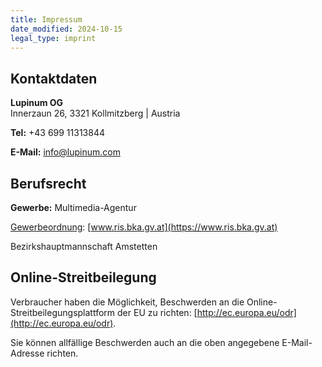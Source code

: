 ```yaml
---
title: Impressum
date_modified: 2024-10-15
legal_type: imprint
---
```



## Kontaktdaten
**Lupinum OG**  
Innerzaun 26, 3321 Kollmitzberg | Austria

**Tel:** +43 699 11313844

**E-Mail:** info@lupinum.com

## Berufsrecht
**Gewerbe:** Multimedia-Agentur

[Gewerbeordnung](https://www.ris.bka.gv.at/GeltendeFassung.wxe?Abfrage=Bundesnormen&Gesetzesnummer=10007517): [www.ris.bka.gv.at](https://www.ris.bka.gv.at)

Bezirkshauptmannschaft Amstetten

## Online-Streitbeilegung
Verbraucher haben die Möglichkeit, Beschwerden an die Online-Streitbeilegungsplattform der EU zu richten: [http://ec.europa.eu/odr](http://ec.europa.eu/odr).

Sie können allfällige Beschwerden auch an die oben angegebene E-Mail-Adresse richten.
